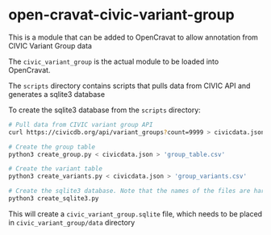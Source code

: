# open-cravat-civic-variant-group

This is a module that can be added to OpenCravat to allow annotation from CIVIC Variant Group data

The `civic_variant_group` is the actual module to be loaded into OpenCravat.

The `scripts` directory contains scripts that pulls data from CIVIC API and generates a sqlite3 database

To create the sqlite3 database from the `scripts` directory:

```bash
# Pull data from CIVIC variant group API
curl https://civicdb.org/api/variant_groups?count=9999 > civicdata.json

# Create the group table
python3 create_group.py < civicdata.json > 'group_table.csv'

# Create the variant table
python3 create_variants.py < civicdata.json > 'group_variants.csv'

# Create the sqlite3 database. Note that the names of the files are harded coded in
python3 create_sqlite3.py
```

This will create a `civic_variant_group.sqlite` file, which needs to be placed in `civic_variant_group/data` directory

